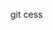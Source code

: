 <!--
 * @Description: 
 * @Author: zhengfei.tan
 * @Date: 2023-09-06 23:39:38
 * @FilePath: \VitePress\docs\Git\git2.md
 * @LastEditors: zhengfei.tan
 * @LastEditTime: 2023-09-06 23:39:38
-->
git cess 